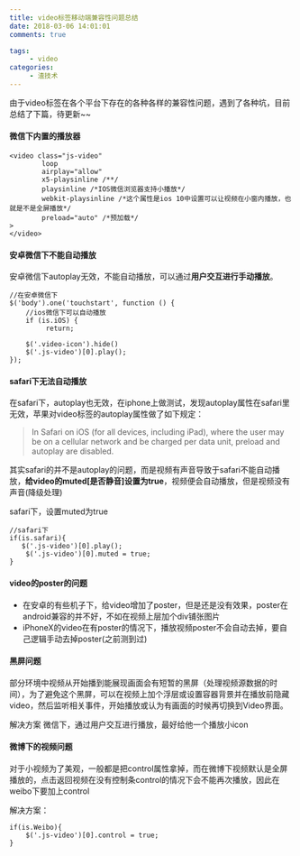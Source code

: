 ```yaml
---
title: video标签移动端兼容性问题总结 
date: 2018-03-06 14:01:01
comments: true

tags:
     - video
categories:
     - 渣技术
---
```


由于video标签在各个平台下存在的各种各样的兼容性问题，遇到了各种坑，目前总结了下篇，待更新~~

<!-- more -->

#### 微信下内置的播放器
```
<video class="js-video"
        loop
        airplay="allow"
        x5-playsinline /**/
        playsinline /*IOS微信浏览器支持小播放*/ 
        webkit-playsinline /*这个属性是ios 10中设置可以让视频在小窗内播放，也就是不是全屏播放*/  
        preload="auto" /*预加载*/
>
</video>
```
#### 安卓微信下不能自动播放
安卓微信下autoplay无效，不能自动播放，可以通过**用户交互进行手动播放**。
```
//在安卓微信下
$('body').one('touchstart', function () {
    //ios微信下可以自动播放
    if (is.iOS) {
         return;
    
    $('.video-icon').hide()
    $('.js-video')[0].play();
});
```
#### safari下无法自动播放
在safari下，autoplay也无效，在iphone上做测试，发现autoplay属性在safari里无效，苹果对video标签的autoplay属性做了如下规定：
> In Safari on iOS (for all devices, including iPad), where the user may be on a cellular network and be charged per data unit, preload and autoplay are disabled.

其实safari的并不是autoplay的问题，而是视频有声音导致于safari不能自动播放，**给video的muted[是否静音]设置为true**，视频便会自动播放，但是视频没有声音(降级处理)

safari下，设置muted为true
```
//safari下
if(is.safari){
   $('.js-video')[0].play();
    $('.js-video')[0].muted = true; 
}
```

#### video的poster的问题
- 在安卓的有些机子下，给video增加了poster，但是还是没有效果，poster在android兼容的并不好，不如在视频上层加个div铺张图片
- iPhoneX的video在有poster的情况下，播放视频poster不会自动去掉，要自己逻辑手动去掉poster(之前测到过)

#### 黑屏问题
部分环境中视频从开始播到能展现画面会有短暂的黑屏（处理视频源数据的时间），为了避免这个黑屏，可以在视频上加个浮层或设置容器背景并在播放前隐藏video，然后监听相关事件，开始播放或认为有画面的时候再切换到Video界面。


解决方案
微信下，通过用户交互进行播放，最好给他一个播放小icon


#### 微博下的视频问题
对于小视频为了美观，一般都是把control属性拿掉，而在微博下视频默认是全屏播放的，点击返回视频在没有控制条control的情况下会不能再次播放，因此在weibo下要加上control

解决方案：
```
if(is.Weibo){
    $('.js-video')[0].control = true; 
}
```




   　　　　　　   
   　　　　　　                        
   　　　　　　       








